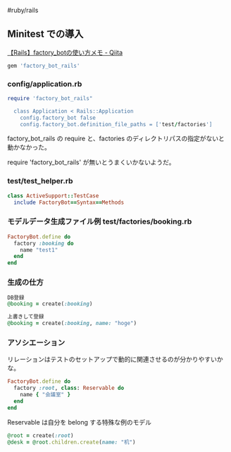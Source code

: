#ruby/rails


## Minitest での導入

[【Rails】factory_botの使い方メモ - Qiita](https://qiita.com/at-946/items/aaff42e4a9c2e4dd58ed)

```ruby
gem 'factory_bot_rails'
```

### config/application.rb

```ruby
require 'factory_bot_rails"

  class Application < Rails::Application
    config.factory_bot false
    config.factory_bot.definition_file_paths = ['test/factories']
```

factory_bot_rails の require と、factories のディレクトリパスの指定がないと動かなかった。

require 'factory_bot_rails' が無いとうまくいかないようだ。

### test/test_helper.rb

```ruby
class ActiveSupport::TestCase
  include FactoryBot==Syntax==Methods
```

### モデルデータ生成ファイル例 test/factories/booking.rb

```ruby
FactoryBot.define do
  factory :booking do
    name "test1"
  end
end
```

### 生成の仕方

```ruby
DB登録
@booking = create(:booking)

上書きして登録
@booking = create(:booking, name: "hoge")
```

### アソシエーション

リレーションはテストのセットアップで動的に関連させるのが分かりやすいかな。

```ruby
FactoryBot.define do
  factory :root, class: Reservable do
    name { "会議室" }
  end
end
```

Reservable は自分を belong する特殊な例のモデル

```ruby
@root = create(:root)
@desk = @root.children.create(name: "机")
```
